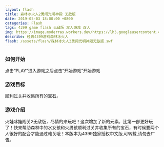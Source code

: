 ```yaml
---
layout: flash
title: 森林冰火人2勇闯光明神殿 无敌版
date: 2019-05-03 18:00:00 +0800
categories: Flash
tags: 4399 game flash 无敌版 双人游戏 双人
img: https://image.moderras.workers.dev/https://lh3.googleusercontent.com/etGhL6wi3sANJ6JxLRpKyoE2esx73BE50arBvk3DnOtCtfoAiYoab2Rjhg7exK7P05Hz9vZagC2BIBl_g3GUP6lgHB3Npn1fTFliSCszevhOv3OCzECPAFqQmOw7WKdJ4idSPtxsMkh-TNHPbpUVCR2Z-Yiv7tJ9uCRt42i7kcZ5xBTzCuNY9UHQBJKcFbAE_wJosm2hSbspPjV5q9Ju9SX-wBCoMSIp4jcdFKLKLnhDkuIAHTLyUHO43gNfxS9JRtYZ87yCfOxgpr2Ep88p6g84KKutqz_ARAExfpB8iiIZHyoAFJRGLoByBOA2Wwpzi8cY0aT4zEqgFdVZje_4D-6LXnZwnM_ud8uiDkpYYm1sy6fTcyYCjCMCxIHm7oZSxn_eFERbsTQDgIt48rSOJa3hbxLTvrCZ_EYX8YoYU67IxCK41sysMJ323Ql5oeeOzLIo6nmqe6P3OVmFpfu7ncS-dBuHZA4XD0I_AMH53196341B4GPQiBLExHO4KZ-pKeB5e0p0ZwkGs_Fj4YEKF9fr9YoQcs3npLtal6TTD7ogPQ466ELZezns0BukoDGnfi31ISvQsoR7MhFoOw8_NOY-K1muhr-Dhx2ilSWD77Y4SUZMxDwV5UypEjZc6iaRysfhbGs8AZv5b_WAA6aEcb2deb7tWd83kgNvprIQ0wRyZgVvKFdJEwVjv0ZYCzBzJQkH0vnHPv4w2rTBEQPCwqOllcUQxSscJgM8oik6mOpGc2PE=w1618-h834-no
describe: 经典4399游戏森林冰火人
flash: /assets/flash/森林冰火人2勇闯光明神殿无敌版.swf
---
```


### 如何开始

点击“PLAY”进入游戏之后点击“开始游戏”开始游戏

### 游戏目标

顺利过关并收集所有的宝石。

### 游戏介绍

火娃冰娃闯关2无敌版，尽情的来玩吧！这次增加了新的元素，比第一部更好玩了！快来帮助森林中的水女孩和火男孩顺利过关并收集所有的宝石，有时候要两个人很好的配合才能通过难关哦！本版本为4399独家授权中文版,可转载,请勿去广告。